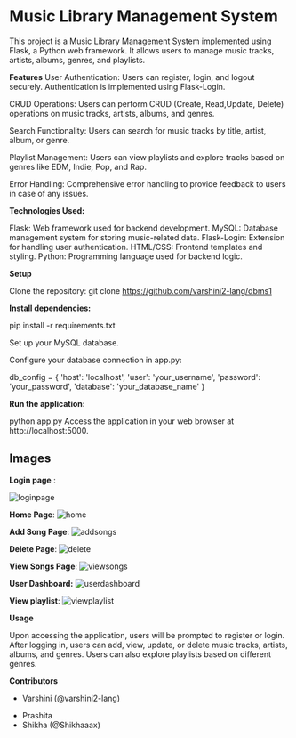# Music Library Management System


This project is a Music Library Management System implemented using Flask, a Python web framework. It allows users to manage music tracks, artists, albums, genres, and playlists.

**Features**
User Authentication: Users can register, login, and logout securely. Authentication is implemented using Flask-Login.

CRUD Operations: Users can perform CRUD (Create, Read,Update, Delete) operations on music tracks, artists, albums, and genres.

Search Functionality: Users can search for music tracks by title, artist, album, or genre.

Playlist Management: Users can view playlists and explore tracks based on genres like EDM, Indie, Pop, and Rap.

Error Handling: Comprehensive error handling to provide feedback to users in case of any issues.

**Technologies Used:**

Flask: Web framework used for backend development.
MySQL: Database management system for storing music-related data.
Flask-Login: Extension for handling user authentication.
HTML/CSS: Frontend templates and styling.
Python: Programming language used for backend logic.


**Setup**

Clone the repository:
git clone https://github.com/varshini2-lang/dbms1

**Install dependencies:**

pip install -r requirements.txt

Set up your MySQL database. 

Configure your database connection in app.py:


db_config = {
    'host': 'localhost', 
    'user': 'your_username',
    'password': 'your_password',
    'database': 'your_database_name'
}


**Run the application:**


python app.py
Access the application in your web browser at http://localhost:5000.

## Images
**Login page** :

![loginpage](https://github.com/varshini2-lang/dbms1/assets/145186068/eeae978c-67b9-4c0e-8c70-a361f4a1b158)

**Home Page**:
![home](https://github.com/varshini2-lang/dbms1/assets/145186068/0772fbba-273f-46e2-917b-1ddcb2000c0b) 

**Add Song Page**:
![addsongs](https://github.com/varshini2-lang/dbms1/assets/145186068/63fe40e4-1d82-4498-9b88-bcf4f571f4b4)

**Delete Page**:
![delete](https://github.com/varshini2-lang/dbms1/assets/145186068/4e0c6885-650f-4e8e-be2e-566e0fc641f9)

**View Songs Page**:
![viewsongs](https://github.com/varshini2-lang/dbms1/assets/145186068/22780ea5-cdcb-41ce-9203-cca23ff58b80)


**User Dashboard:**
![userdashboard](https://github.com/varshini2-lang/dbms1/assets/145186068/18a0e4c1-32fd-4ab6-bf39-7f208d1085e4)

**View playlist**:
![viewplaylist](https://github.com/varshini2-lang/dbms1/assets/145186068/1ddd362f-1d07-46d3-b64b-a4d6b9c84e6c)

**Usage**

Upon accessing the application, users will be prompted to register or login.
After logging in, users can add, view, update, or delete music tracks, artists, albums, and genres.
Users can also explore playlists based on different genres.

**Contributors**

- Varshini (@varshini2-lang)
* Prashita
* Shikha (@Shikhaaax)
 
